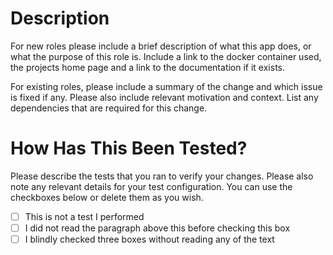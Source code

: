 # Description

For new roles please include a brief description of what this app does, or what the purpose of this role is. Include a link to the docker container used, the projects home page and a link to the documentation if it exists.

For existing roles, please include a summary of the change and which issue is fixed if any. Please also include relevant motivation and context. List any dependencies that are required for this change.

# How Has This Been Tested?

Please describe the tests that you ran to verify your changes. Please also note any relevant details for your test configuration.  You can use the checkboxes below or delete them as you wish.

- [ ] This is not a test I performed
- [ ] I did not read the paragraph above this before checking this box
- [ ] I blindly checked three boxes without reading any of the text
